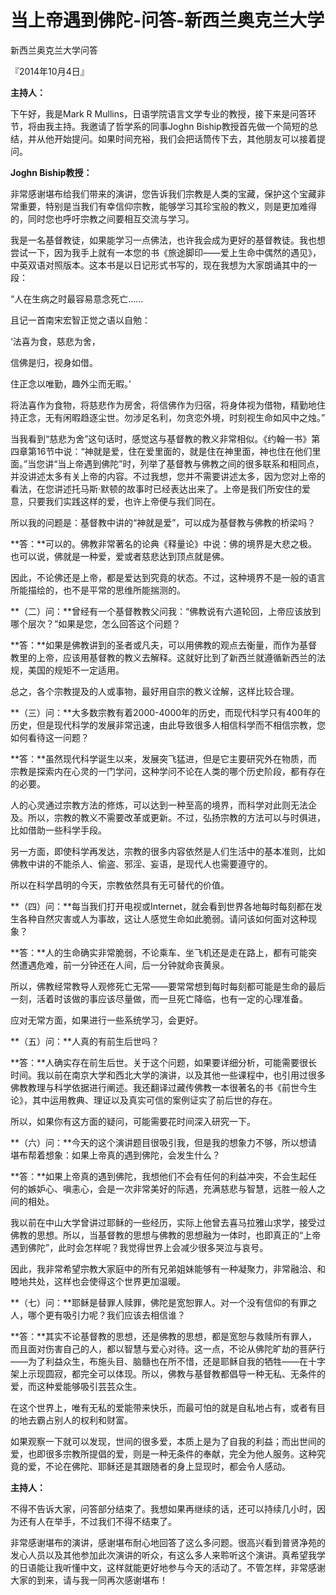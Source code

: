 # 当上帝遇到佛陀-问答-新西兰奥克兰大学

新西兰奥克兰大学问答

『2014年10月4日』

**主持人：**

下午好，我是Mark R Mullins，日语学院语言文学专业的教授，接下来是问答环节，将由我主持。我邀请了哲学系的同事Joghn Biship教授首先做一个简短的总结，并从他开始提问。如果时间充裕，我们会把话筒传下去，其他朋友可以接着提问。

**Joghn Biship教授：**

非常感谢堪布给我们带来的演讲，您告诉我们宗教是人类的宝藏，保护这个宝藏非常重要，特别是当我们有幸信仰宗教，能够学习其珍宝般的教义，则是更加难得的，同时您也呼吁宗教之间要相互交流与学习。

我是一名基督教徒，如果能学习一点佛法，也许我会成为更好的基督教徒。我也想尝试一下，因为我手上就有一本您的书《旅途脚印——爱上生命中偶然的遇见》，中英双语对照版本。这本书是以日记形式书写的，现在我想为大家朗诵其中的一段：

“人在生病之时最容易意念死亡……

且记一首南宋宏智正觉之语以自勉：

‘法喜为食，慈悲为舍，

信佛是归，视身如借。

住正念以唯勤，趣外尘而无暇。’

将法喜作为食物，将慈悲作为房舍，将信佛作为归宿，将身体视为借物，精勤地住持正念，无有闲暇趋逐尘世。勿涉足名利，勿贪恋外境，时刻视生命如风中之烛。”

当我看到“慈悲为舍”这句话时，感觉这与基督教的教义非常相似。《约翰一书》第四章第16节中说：“神就是爱，住在爱里面的，就是住在神里面，神也住在他们里面。”当您讲“当上帝遇到佛陀”时，列举了基督教与佛教之间的很多联系和相同点，并没讲述太多有关上帝的内容。不过我想，您并不需要讲述太多，因为您对上帝的看法，在您讲述托马斯·默顿的故事时已经表达出来了。上帝是我们所安住的爱意，只要我们实践这样的爱，也许上帝便与我们同在。

所以我的问题是：基督教中讲的“神就是爱”，可以成为基督教与佛教的桥梁吗？

**答：**可以的。佛教非常著名的论典《释量论》中说：佛的境界是大悲之极。也可以说，佛就是一种爱，爱或者慈悲达到顶点就是佛。

因此，不论佛还是上帝，都是爱达到究竟的状态。不过，这种境界不是一般的语言所能描绘的，也不是平常的思维所能揣测的。

**（二）问：**曾经有一个基督教教父问我：“佛教说有六道轮回，上帝应该放到哪个层次？”如果是您，怎么回答这个问题？

**答：**如果是佛教讲到的圣者或凡夫，可以用佛教的观点去衡量，而作为基督教里的上帝，应该用基督教的教义去解释。这就好比到了新西兰就遵循新西兰的法规，美国的规矩不一定适用。

总之，各个宗教提及的人或事物，最好用自宗的教义诠解，这样比较合理。

**（三）问：**大多数宗教有着2000-4000年的历史，而现代科学只有400年的历史，但是现代科学的发展非常迅速，由此导致很多人相信科学而不相信宗教，您如何看待这一问题？

**答：**虽然现代科学诞生以来，发展突飞猛进，但是它主要研究外在物质，而宗教是探索内在心灵的一门学问，这种学问不论在人类的哪个历史阶段，都有存在的必要。

人的心灵通过宗教方法的修炼，可以达到一种至高的境界，而科学对此则无法企及。所以，宗教的教义不需要改革或更新。不过，弘扬宗教的方法可以与时俱进，比如借助一些科学手段。

另一方面，即使科学再发达，宗教的很多内容依然是人们生活中的基本准则，比如佛教中讲的不能杀人、偷盗、邪淫、妄语，是现代人也需要遵守的。

所以在科学昌明的今天，宗教依然具有无可替代的价值。

**（四）问：**每当我们打开电视或Internet，就会看到世界各地每时每刻都在发生各种自然灾害或人为事故，这让人感觉生命如此脆弱。请问该如何面对这种现象？

**答：**人的生命确实非常脆弱，不论乘车、坐飞机还是走在路上，都有可能突然遭遇危难，前一分钟还在人间，后一分钟就命丧黄泉。

所以，佛教经常教导人观修死亡无常——要常常想到每时每刻都可能是生命的最后一刻，活着时该做的事应该尽量做，而一旦死亡降临，也有一定的心理准备。

应对无常方面，如果进行一些系统学习，会更好。

**（五）问：**人真的有前生后世吗？

**答：**人确实存在前生后世。关于这个问题，如果要详细分析，可能需要很长时间。我以前在南京大学和西北大学的演讲，以及其他一些课程中，也引用过很多佛教教理与科学依据进行阐述。我还翻译过藏传佛教一本很著名的书《前世今生论》，其中运用教典、理证以及真实可信的案例证实了前后世的存在。

所以，如果你有这方面的疑问，可能需要花时间深入研究一下。

**（六）问：**今天的这个演讲题目很吸引我，但是我的想象力不够，所以想请堪布帮着想象：如果上帝真的遇到佛陀，会发生什么？

**答：**如果上帝真的遇到佛陀，我想他们不会有任何的利益冲突，不会生起任何的嫉妒心、嗔恚心，会是一次非常美好的际遇，充满慈悲与智慧，远胜一般人之间的相处。

我以前在中山大学曾讲过耶稣的一些经历，实际上他曾去喜马拉雅山求学，接受过佛教的思想。所以，当基督教的思想与佛教的思想融为一体时，也即真正的“上帝遇到佛陀”，此时会怎样呢？我觉得世界上会减少很多哭泣与哀号。

因此，我非常希望宗教大家庭中的所有兄弟姐妹能够有一种凝聚力，非常融洽、和睦地共处，这样也会使得这个世界更加温暖。

**（七）问：**耶稣是替罪人赎罪，佛陀是宽恕罪人。对一个没有信仰的有罪之人，哪个更有吸引力呢？我们应该去相信谁？

**答：**其实不论基督教的思想，还是佛教的思想，都是宽恕与救赎所有罪人，而且面对伤害自己的人，都以智慧与爱心对待。这一点，不论从佛陀旷劫的菩萨行——为了利益众生，布施头目、脑髓也在所不惜，还是耶稣自我的牺牲——在十字架上示现圆寂，都完全可以体现。所以，佛教与基督教都倡导一种无私、无条件的爱，而这种爱能够吸引芸芸众生。

在这个世界上，唯有无私的爱能带来快乐，而最可怕的就是自私地占有，或者有目的地去霸占别人的权利和财富。

如果观察一下就可以发现，世间的很多爱，本质上是为了自我的利益；而出世间的爱，也即很多宗教所提倡的爱，则是一种无条件的奉献，完全为他人服务。这种究竟的爱，不论在佛陀、耶稣还是其跟随者的身上显现时，都会令人感动。

**主持人：**

不得不告诉大家，问答部分结束了。我想如果再继续的话，还可以持续几小时，因为还有人在举手，不过我们不得不结束了。

非常感谢堪布的演讲，感谢堪布耐心地回答了这么多问题。很高兴看到普贤净苑的发心人员以及其他参加此次演讲的听众，有这么多人来聆听这个演讲。真希望我学的日语能让我听懂中文，这样就能更好地参与今天的活动了。不管怎样，非常感谢大家的到来，请与我一同再次感谢堪布！

